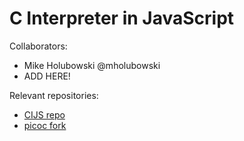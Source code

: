 C Interpreter in JavaScript
===========================

Collaborators:
- Mike Holubowski @mholubowski
- ADD HERE!

Relevant repositories:
- [CIJS repo](github.com/ucsb-cs-education/ucsb-cijs)
- [picoc fork](https://github.com/ucsb-cs-education/picoc-ucsb)
